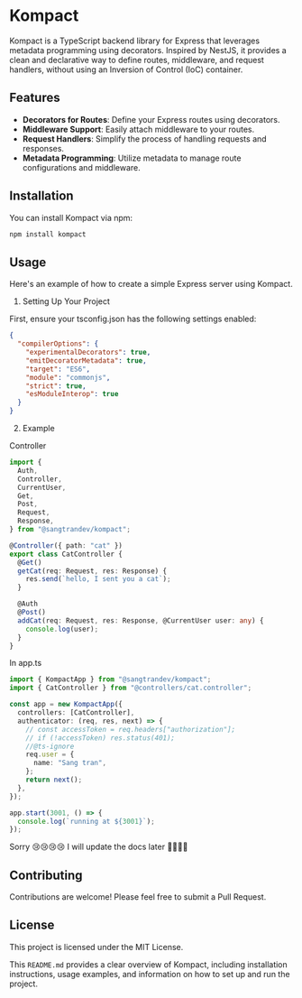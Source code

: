 # Kompact

Kompact is a TypeScript backend library for Express that leverages metadata programming using decorators. Inspired by NestJS, it provides a clean and declarative way to define routes, middleware, and request handlers, without using an Inversion of Control (IoC) container.

## Features

- **Decorators for Routes**: Define your Express routes using decorators.
- **Middleware Support**: Easily attach middleware to your routes.
- **Request Handlers**: Simplify the process of handling requests and responses.
- **Metadata Programming**: Utilize metadata to manage route configurations and middleware.

## Installation

You can install Kompact via npm:

```bash
npm install kompact
```

## Usage

Here's an example of how to create a simple Express server using Kompact.

1. Setting Up Your Project

First, ensure your tsconfig.json has the following settings enabled:

```json
{
  "compilerOptions": {
    "experimentalDecorators": true,
    "emitDecoratorMetadata": true,
    "target": "ES6",
    "module": "commonjs",
    "strict": true,
    "esModuleInterop": true
  }
}
```

2. Example 
   
Controller 

```ts
import {
  Auth,
  Controller,
  CurrentUser,
  Get,
  Post,
  Request,
  Response,
} from "@sangtrandev/kompact";

@Controller({ path: "cat" })
export class CatController {
  @Get()
  getCat(req: Request, res: Response) {
    res.send(`hello, I sent you a cat`);
  }

  @Auth
  @Post()
  addCat(req: Request, res: Response, @CurrentUser user: any) {
    console.log(user);
  }
}
```

In app.ts

```ts
import { KompactApp } from "@sangtrandev/kompact";
import { CatController } from "@controllers/cat.controller";

const app = new KompactApp({
  controllers: [CatController],
  authenticator: (req, res, next) => {
    // const accessToken = req.headers["authorization"];
    // if (!accessToken) res.status(401);
    //@ts-ignore
    req.user = {
      name: "Sang tran",
    };
    return next();
  },
});

app.start(3001, () => {
  console.log(`running at ${3001}`);
});
```

Sorry 😢😢😢😢 I will update the docs later 🙏🙏🙏🙏

## Contributing

Contributions are welcome! Please feel free to submit a Pull Request.

## License

This project is licensed under the MIT License.

This `README.md` provides a clear overview of Kompact, including installation instructions, usage examples, and information on how to set up and run the project.
